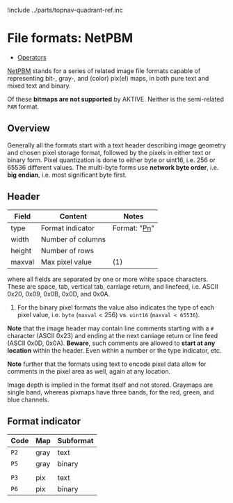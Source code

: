 !include ../parts/topnav-quadrant-ref.inc

# File formats: NetPBM

  - [Operators](../ref/sink_writer.md#format_as_pgm_byte_2chan)

[NetPBM](http://en.wikipedia.org/wiki/Netpbm_format) stands for a series of
related image file formats capable of representing bit-, gray-, and (color)
pix(el) maps, in both pure text and mixed text and binary.

Of these __bitmaps are not supported__ by AKTIVE.
Neither is the semi-related `PAM` format.

## Overview

Generally all the formats start with a text header describing image geometry and
chosen pixel storage format, followed by the pixels in either text or binary
form. Pixel quantization is done to either byte or uint16, i.e. 256 or 65536
different values. The multi-byte forms use __network byte order__, i.e. __big
endian__, i.e. most significant byte first.

## Header

|Field	|Content		|Notes			|
|---	|---	     		|---			|
|type	|Format indicator	|Format: "[Pn](#find)"	|
|width	|Number of columns	|	 		|
|height	|Number of rows		|			|
|maxval	|Max pixel value	| (1)			|

where all fields are separated by one or more white space characters.
These are space, tab, vertical tab, carriage return, and linefeed, i.e.
ASCII 0x20, 0x09, 0x0B, 0x0D, and 0x0A.

  1. For the binary pixel formats the value also indicates the type of each
     pixel value, i.e. `byte` (`maxval` < 256) vs. `uint16` (`maxval < 65536`).

__Note__ that the image header may contain line comments starting with a `#`
character (ASCII 0x23) and ending at the next carriage return or line feed
(ASCII 0x0D, 0x0A).  __Beware__, such comments are allowed to __start at any
location__ within the header. Even within a number or the type indicator, etc.

__Note__ further that the formats using text to encode pixel data allow for
comments in the pixel area as well, again at any location.

Image depth is implied in the format itself and not stored. Graymaps are single
band, whereas pixmaps have three bands, for the red, green, and blue channels.

## <a name='find'></a> Format indicator

|Code	|Map	|Subformat	|
|---	|---	|---		|
|`P2`	|gray	|text		|
|`P5`	|gray	|binary		|
|	|	|		|
|`P3`	|pix	|text		|
|`P6`	|pix	|binary		|

